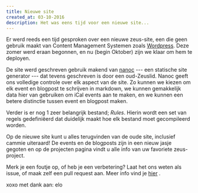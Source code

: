 ```yaml
---
title: Nieuwe site
created_at: 03-10-2016
description: Het was eens tijd voor een nieuwe site...
---
```

Er werd reeds een tijd gesproken over een nieuwe zeus-site, een die geen gebruik maakt van Content Management Systemen zoals [Wordpress](//nl.wordpress.com).
Deze zomer werd eraan begonnen, en nu (begin Oktober) zijn we klaar om hem te deployen.

De site werd geschreven gebruik makend van [nanoc](//nanoc.ws) --- een statische site generator --- dat tevens geschreven is door een oud-Zeuslid. Nanoc geeft ons volledige controle over elk aspect van de site. Zo kunnen we kiezen om elk event en blogpost te schrijven in markdown, we kunnen gemakkelijk data hier van gebruiken om iCal events aan te maken, en we kunnen een betere distinctie tussen event en blogpost maken.

Verder is er nog 1 zeer belangrijk bestand; *Rules*. Hierin wordt een set van regels gedefiniëerd dat duidelijk maakt hoe elk bestand moet gecompileerd worden.

Op de nieuwe site kunt u alles terugvinden van de oude site, inclusief cammie uiteraard!
De events en de blogposts zijn in een nieuw jasje gegoten en op de projecten pagina vindt u alle info van uw favoriete zeus-project.

Merk je een foutje op, of heb je een verbetering? Laat het ons weten als issue, of maak zelf een pull request aan.
Meer info vind je [hier](https://github.com/ZeusWPI/zeus.ugent.be) .




xoxo
met dank aan: elo
